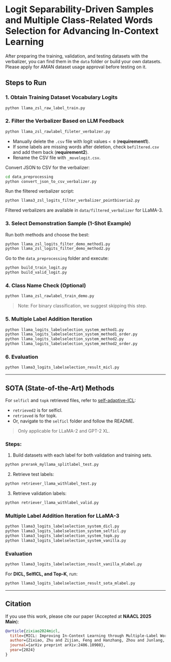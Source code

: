 # Logit Separability-Driven Samples and Multiple Class-Related Words Selection for Advancing In-Context Learning

After preparing the training, validation, and testing datasets with the verbalizer, you can find them in the `data` folder or build your own datasets. Please apply for AMAN dataset usage approval before testing on it.

## Steps to Run

### 1. Obtain Training Dataset Vocabulary Logits
```bash
python llama_zsl_raw_label_train.py
```

### 2. Filter the Verbalizer Based on LLM Feedback
```bash
python llama_zsl_rawlabel_fileter_verbalzer.py
```
- Manually delete the `.csv` file with logit values `< 0` (**requirement1**). 
- If some labels are missing words after deletion, check `befiltered.csv` and add them back (**requirement2**).
- Rename the CSV file with `_movelogit.csv`.

Convert JSON to CSV for the verbalizer:
```bash
cd data_preprocessing
python convert_json_to_csv_verbalizer.py
```
Run the filtered verbalizer script:
```bash
python llama3_zsl_logits_filter_verbalizer_pointbiseria2.py
```

Filtered verbalizers are available in `data/filtered_verbalizer` for LLaMA-3.

### 3. Select Demonstration Sample (1-Shot Example)
Run both methods and choose the best:
```bash
python llama_zsl_logits_filter_demo_method1.py
python llama_zsl_logits_filter_demo_method2.py
```

Go to the `data_preprocessing` folder and execute:
```bash
python build_train_logit.py
python build_valid_logit.py
```

### 4. Class Name Check (Optional)
```bash
python llama_zsl_rawlabel_train_demo.py
```
> Note: For binary classification, we suggest skipping this step.

### 5. Multiple Label Addition Iteration
```bash
python llama_logits_labelselection_system_method1.py
python llama_logits_labelselection_system_method1_order.py
python llama_logits_labelselection_system_method2.py
python llama_logits_labelselection_system_method2_order.py
```

### 6. Evaluation
```bash
python llama3_logits_labelselection_result_micl.py
```

---

## SOTA (State-of-the-Art) Methods

For `selficl` and `topk` retrieved files, refer to [self-adaptive-ICL](https://github.com/Shark-NLP/self-adaptive-ICL):
- `retrieved2` is for selficl.
- `retrieved` is for topk.
- Or, navigate to the `selficl` folder and follow the README.
> Only applicable for LLaMA-2 and GPT-2 XL.

### Steps:
1. Build datasets with each label for both validation and training sets.
```bash
python prerank_myllama_splitlabel_test.py
```
2. Retrieve test labels:
```bash
python retriever_llama_withlabel_test.py
```
3. Retrieve validation labels:
```bash
python retriever_llama_withlabel_valid.py
```

### Multiple Label Addition Iteration for LLaMA-3
```bash
python llama3_logits_labelselection_system_dicl.py
python llama3_logits_labelselection_system_selficl.py
python llama3_logits_labelselection_system_topk.py
python llama3_logits_labelselection_system_vanilla.py
```

### Evaluation
```bash
python llama3_logits_labelselection_result_vanilla_mlabel.py
```
For **DICL, SelfICL, and Top-K**, run:
```bash
python llama3_logits_labelselection_result_sota_mlabel.py
```

---

## Citation
If you use this work, please cite our paper (Accepted at **NAACL 2025 Main**):

```bibtex
@article{zixiao2024micl,
  title={MICL: Improving In-Context Learning through Multiple-Label Words in Demonstration},
  author={Zixiao, Zhu and Zijian, Feng and Hanzhang, Zhou and Junlang, Qian and Kezhi, Mao},
  journal={arXiv preprint arXiv:2406.10908},
  year={2024}
}
```

